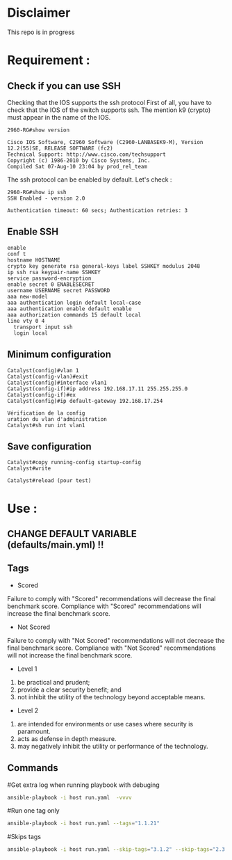 # Disclaimer 

This repo is in progress

# Requirement :

## Check if you can use SSH

Checking that the IOS supports the ssh protocol
First of all, you have to check that the IOS of the switch supports ssh. The mention k9 (crypto) must appear in the name of the IOS.

    2960-RG#show version

    Cisco IOS Software, C2960 Software (C2960-LANBASEK9-M), Version 12.2(55)SE, RELEASE SOFTWARE (fc2)
    Technical Support: http://www.cisco.com/techsupport
    Copyright (c) 1986-2010 by Cisco Systems, Inc.
    Compiled Sat 07-Aug-10 23:04 by prod_rel_team



The ssh protocol can be enabled by default. Let's check :

    2960-RG#show ip ssh
    SSH Enabled - version 2.0

    Authentication timeout: 60 secs; Authentication retries: 3

## Enable SSH 

    enable
    conf t
    hostname HOSTNAME
    crypto key generate rsa general-keys label SSHKEY modulus 2048
    ip ssh rsa keypair-name SSHKEY
    service password-encryption
    enable secret 0 ENABLESECRET 
    username USERNAME secret PASSWORD 
    aaa new-model
    aaa authentication login default local-case
    aaa authentication enable default enable
    aaa authorization commands 15 default local
    line vty 0 4
      transport input ssh
      login local

## Minimum configuration

    Catalyst(config)#vlan 1
    Catalyst(config-vlan)#exit
    Catalyst(config)#interface vlan1
    Catalyst(config-if)#ip address 192.168.17.11 255.255.255.0
    Catalyst(config-if)#ex
    Catalyst(config)#ip default-gateway 192.168.17.254

    Vérification de la config
    uration du vlan d'administration
    Catalyst#sh run int vlan1

## Save configuration

    Catalyst#copy running-config startup-config
    Catalyst#write 

    Catalyst#reload (pour test)

# Use :

## CHANGE DEFAULT VARIABLE (defaults/main.yml) !!

## Tags 

* Scored

Failure to comply with "Scored" recommendations will decrease the final benchmark score.
Compliance with "Scored" recommendations will increase the final benchmark score.

* Not Scored

Failure to comply with "Not Scored" recommendations will not decrease the final
benchmark score. Compliance with "Not Scored" recommendations will not increase the
final benchmark score.

* Level 1
1. be practical and prudent;
2. provide a clear security benefit; and
3. not inhibit the utility of the technology beyond acceptable means.

* Level 2
1. are intended for environments or use cases where security is paramount.
2. acts as defense in depth measure.
3. may negatively inhibit the utility or performance of the technology.

## Commands

#Get extra log when running playbook with debuging
```Bash
ansible-playbook -i host run.yaml  -vvvv
```

#Run one tag only
```Bash
ansible-playbook -i host run.yaml --tags="1.1.21"
```

#Skips tags
```Bash
ansible-playbook -i host run.yaml --skip-tags="3.1.2" --skip-tags="2.3.5"
```